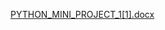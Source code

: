 [PYTHON_MINI_PROJECT_1[1].docx](https://github.com/user-attachments/files/21179721/PYTHON_MINI_PROJECT_1.1.docx)
